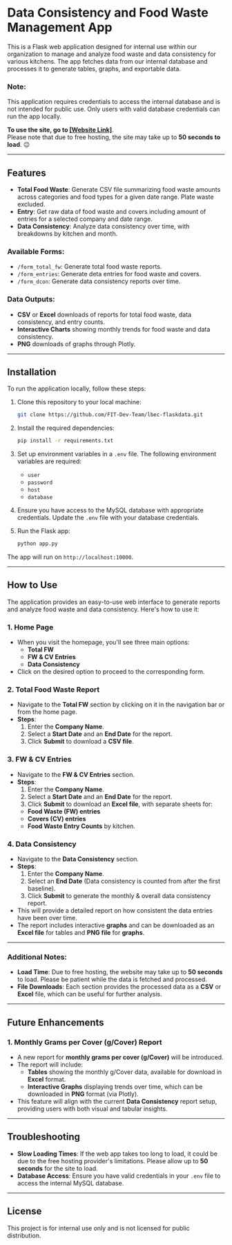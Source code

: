 # Data Consistency and Food Waste Management App

This is a Flask web application designed for internal use within our organization to manage and analyze food waste and data consistency for various kitchens. The app fetches data from our internal database and processes it to generate tables, graphs, and exportable data.

### **Note:**
This application requires credentials to access the internal database and is not intended for public use. Only users with valid database credentials can run the app locally. 
 
**To use the site, go to [\[Website Link\]](https://flaskdata-0dvn.onrender.com)**.  
Please note that due to free hosting, the site may take up to **50 seconds to load**. 😉

---

## Features

- **Total Food Waste**: Generate CSV file summarizing food waste amounts across categories and food types for a given date range. Plate waste excluded.
- **Entry**: Get raw data of food waste and covers including amount of entries for a selected company and date range.
- **Data Consistency**: Analyze data consistency over time, with breakdowns by kitchen and month.

### Available Forms:
- `/form_total_fw`: Generate total food waste reports.
- `/form_entries`: Generate deta entries for food waste and covers.
- `/form_dcon`: Generate data consistency reports over time.

### Data Outputs:
- **CSV** or **Excel** downloads of reports for total food waste, data consistency, and entry counts.
- **Interactive Charts** showing monthly trends for food waste and data consistency.
- **PNG** downloads of graphs through Plotly.

---

## Installation

To run the application locally, follow these steps:

1. Clone this repository to your local machine:

    ```bash
    git clone https://github.com/FIT-Dev-Team/lbec-flaskdata.git 
    ```

2. Install the required dependencies:

    ```bash
    pip install -r requirements.txt
    ```

3. Set up environment variables in a `.env` file. The following environment variables are required:
    - `user`
    - `password`
    - `host`
    - `database`

4. Ensure you have access to the MySQL database with appropriate credentials. Update the `.env` file with your database credentials.

5. Run the Flask app:

    ```bash
    python app.py
    ```

The app will run on `http://localhost:10000`.

---

## How to Use

The application provides an easy-to-use web interface to generate reports and analyze food waste and data consistency. Here's how to use it:

### 1. **Home Page**
- When you visit the homepage, you'll see three main options: 
  - **Total FW**
  - **FW & CV Entries**
  - **Data Consistency**
- Click on the desired option to proceed to the corresponding form.

### 2. **Total Food Waste Report**
- Navigate to the **Total FW** section by clicking on it in the navigation bar or from the home page.
- **Steps**:
  1. Enter the **Company Name**.
  2. Select a **Start Date** and an **End Date** for the report.
  3. Click **Submit** to download a **CSV file**.

### 3. **FW & CV Entries**
- Navigate to the **FW & CV Entries** section.
- **Steps**:
  1. Enter the **Company Name**.
  2. Select a **Start Date** and an **End Date** for the report.
  3. Click **Submit** to download an **Excel file**, with separate sheets for:
  - **Food Waste (FW) entries**
  - **Covers (CV) entries**
  - **Food Waste Entry Counts** by kitchen.

### 4. **Data Consistency**
- Navigate to the **Data Consistency** section.
- **Steps**:
  1. Enter the **Company Name**.
  2. Select an **End Date** (Data consistency is counted from after the first baseline).
  3. Click **Submit** to generate the monthly & overall data consistency report.
- This will provide a detailed report on how consistent the data entries have been over time.
- The report includes interactive **graphs** and can be downloaded as an **Excel file** for tables and **PNG file** for **graphs**.

---

### Additional Notes:
- **Load Time**: Due to free hosting, the website may take up to **50 seconds** to load. Please be patient while the data is fetched and processed.
- **File Downloads**: Each section provides the processed data as a **CSV** or **Excel** file, which can be useful for further analysis.

---

## Future Enhancements

### 1. **Monthly Grams per Cover (g/Cover) Report**
- A new report for **monthly grams per cover (g/Cover)** will be introduced.
- The report will include:
  - **Tables** showing the monthly g/Cover data, available for download in **Excel** format.
  - **Interactive Graphs** displaying trends over time, which can be downloaded in **PNG** format (via Plotly).
- This feature will align with the current **Data Consistency** report setup, providing users with both visual and tabular insights.

---

## Troubleshooting

- **Slow Loading Times**: If the web app takes too long to load, it could be due to the free hosting provider's limitations. Please allow up to **50 seconds** for the site to load.
- **Database Access**: Ensure you have valid credentials in your `.env` file to access the internal MySQL database.

---

## License

This project is for internal use only and is not licensed for public distribution.

